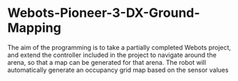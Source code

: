 # Webots-Pioneer-3-DX-Ground-Mapping
The aim of the programming is to take a partially completed Webots project, and extend the controller included in the project to navigate around the  arena, so that a map can be generated for that arena.  The robot will automatically generate an occupancy grid map based on the sensor values
